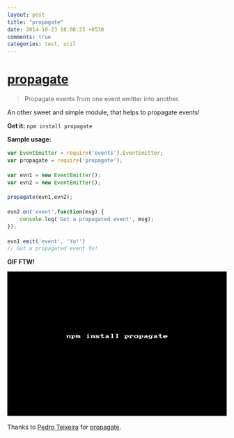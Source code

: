 ```yaml
---
layout: post
title: "propagate"
date: 2014-10-23 18:08:23 +0530
comments: true
categories: test, util
---
```


# [propagate](https://www.npmjs.org/package/propagate)
> Propagate events from one event emitter into another.

An other sweet and simple module, that helps to propagate events!

__Get it:__ `npm install propagate`

__Sample usage:__

```javascript
var EventEmitter = require('events').EventEmitter;
var propagate = require('propagate');

var evn1 = new EventEmitter();
var evn2 = new EventEmitter();

propagate(evn1,evn2);

evn2.on('event',function(msg) {
	console.log('Got a propagated event', msg);
});

evn1.emit('event', 'Yo!')
// Got a propagated event Yo!
```

__GIF FTW!__

![propagate](/images/propagate/propagate.gif)

Thanks to [Pedro Teixeira](http://metaduck.com/) for [propagate](https://www.npmjs.org/package/propagate).